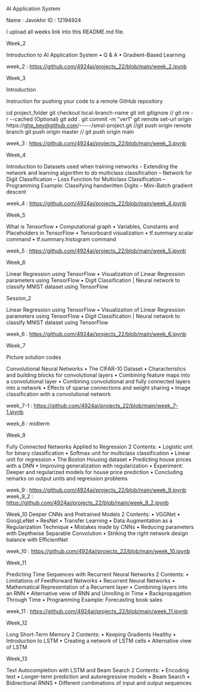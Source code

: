 AI Application System

Name : Javokhir ID : 12194924

I upload all weeks link into this README.md file.

Week_2

Introduction to AI Application System • Q & A • Gradient-Based Learning

week_2 : https://github.com/4924ai/projects_22/blob/main/week_2.ipynb

Week_3

Introduction

Instruction for pushing your code to a remote GitHub repository

cd project_folder git checkout local-branch-name git init gitignore // git rm -r --cached (Optional) git add . git commit -m "ver1" git remote set-url origin https://ghp_key@github.com/-----/smsl-project.git //git push origin remote branch git push origin master // git push origin main

week_3 : https://github.com/4924ai/projects_22/blob/main/week_3.ipynb


Week_4

Introduction to Datasets used when training networks – Extending the network and learning algorithm to do multiclass classification – Network for Digit Classification – Loss Function for Multiclass Classification – Programming Example: Classifying handwritten Digits – Mini-Batch gradient descent

week_4 : https://github.com/4924ai/projects_22/blob/main/week_4.ipynb


Week_5

What is Tensorflow • Computational graph • Variables, Constants and Placeholders in TensorFlow • Tensorboard visualization • tf.summary.scalar command • tf.summary.histogram command

week_5 :  https://github.com/4924ai/projects_22/blob/main/week_5.ipynb


Week_6

Linear Regression using TensorFlow • Visualization of Linear Regression parameters using TensorFlow • Digit Classification | Neural network to classify MNIST dataset using TensorFlow

Session_2

Linear Regression using TensorFlow • Visualization of Linear Regression parameters using TensorFlow • Digit Classification | Neural network to classify MNIST dataset using TensorFlow

week_6 :  https://github.com/4924ai/projects_22/blob/main/week_6.ipynb


Week_7

Picture solution codes

Convolutional Neural Networks • The CIFAR-10 Dataset • Characteristics and building blocks for convolutional layers • Combining feature maps into a convolutional layer • Combining convolutional and fully connected layers into a network • Effects of sparse connections and weight sharing • Image classification with a convolutional network

week_7-1 :  https://github.com/4924ai/projects_22/blob/main/week_7-1.ipynb



week_8 : midterm


Week_9


Fully Connected Networks Applied to
Regression
2
Contents:
• Logistic unit for binary classification
• Softmax unit for multiclass classification
• Linear unit for regression
• The Boston Housing dataset
• Predicting house prices with a DNN
• Improving generalization with regularization
• Experiment: Deeper and regularized models for house
price prediction
• Concluding remarks on output units and regression
problems

week_9 : https://github.com/4924ai/projects_22/blob/main/week_9.ipynb
week_9_2 : https://github.com/4924ai/projects_22/blob/main/week_9_2.ipynb


Week_10
Deeper CNNs and Pretrained Models
2
Contents:
• VGGNet
• GoogLeNet
• ResNet
• Transfer Learning
• Data Augmentation as a Regularization Technique
• Mistakes made by CNNs
• Reducing parameters with Depthwise Separable
Convolution
• Striking the right network design balance with
EfficientNet


week_10 : https://github.com/4924ai/projects_22/blob/main/week_10.ipynb


Week_11


Predicting Time Sequences with Recurrent
Neural Networks
2
Contents:
• Limitations of Feedforward Networks
• Recurrent Neural Networks
• Mathematical Representation of a Recurrent layer
• Combining layers into an RNN
• Alternative veiw of RNN and Unrolling in Time
• Backpropagation Through Time
• Programming Example: Forecasting book sales


week_11 : https://github.com/4924ai/projects_22/blob/main/week_11.ipynb


Week_12


Long Short-Term Memory
2
Contents:
• Keeping Gradients Healthy
• Introduction to LSTM
• Creating a network of LSTM cells
• Alternative view of LSTM

Week_13

Text Autocompletion with LSTM and Beam
Search
2
Contents:
• Encoding text
• Longer-term prediction and autoregressive models
• Beam Search
• Bidirectional RNNS
• Different combinations of input and output sequences
